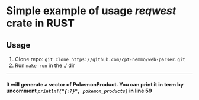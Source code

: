 # Simple example of usage ***reqwest*** crate in RUST
## Usage

1. Clone repo: `git clone https://github.com/cpt-nemmo/web-parser.git`
2. Run `make run` in the ./ dir


*************

#### It will generate a vector of PokemonProduct. You can print it in term by uncomment ***`println!("{:?}", pokemon_products)`*** in line 59